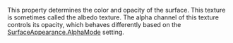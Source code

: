 This property determines the color and opacity of the surface. This texture is sometimes called the albedo texture. The alpha channel of this texture controls its opacity, which behaves differently based on the [SurfaceAppearance.AlphaMode](https://developer.roblox.com/en-us/api-reference/property/SurfaceAppearance/AlphaMode) setting.